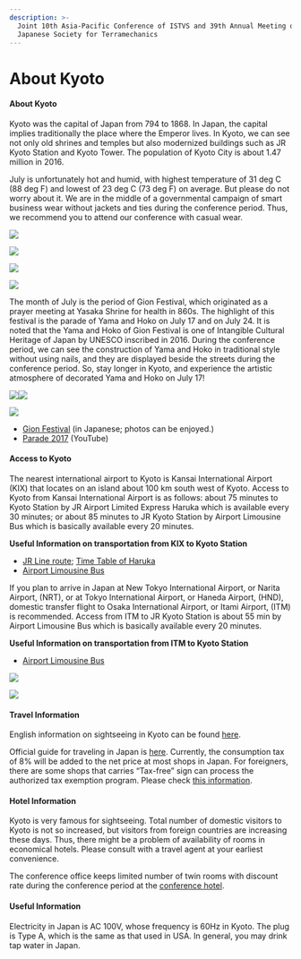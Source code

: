 ```yaml
---
description: >-
  Joint 10th Asia-Pacific Conference of ISTVS and 39th Annual Meeting of
  Japanese Society for Terramechanics
---
```


# About Kyoto

#### **About Kyoto**

Kyoto was the capital of Japan from 794 to 1868. In Japan, the capital implies traditionally the place where the Emperor lives. In Kyoto, we can see not only old shrines and temples but also modernized buildings such as JR Kyoto Station and Kyoto Tower. The population of Kyoto City is about 1.47 million in 2016.

July is unfortunately hot and humid, with highest temperature of 31 deg C (88 deg F) and lowest of 23 deg C (73 deg F) on average. But please do not worry about it. We are in the middle of a governmental campaign of smart business wear without jackets and ties during the conference period. Thus, we recommend you to attend our conference with casual wear.

![](<.gitbook/assets/image (2).png>)

![](<.gitbook/assets/image (8).png>)

![](<.gitbook/assets/image (7) (1).png>)

![](<.gitbook/assets/image (1) (1) (1).png>)

The month of July is the period of Gion Festival, which originated as a prayer meeting at Yasaka Shrine for health in 860s. The highlight of this festival is the parade of Yama and Hoko on July 17 and on July 24. It is noted that the Yama and Hoko of Gion Festival is one of Intangible Cultural Heritage of Japan by UNESCO inscribed in 2016. During the conference period, we can see the construction of Yama and Hoko in traditional style without using nails, and they are displayed beside the streets during the conference period. So, stay longer in Kyoto, and experience the artistic atmosphere of decorated Yama and Hoko on July 17!

![](<.gitbook/assets/image (3) (1).png>)![](<.gitbook/assets/image (5).png>)

![](<.gitbook/assets/image (9) (1) (1).png>)

* [Gion Festival](https://www.kyokanko.or.jp/gion/index.html) (in Japanese; photos can be enjoyed.)
* [Parade 2017](https://youtu.be/dixlSttBxsE) (YouTube)

#### Access to Kyoto

The nearest international airport to Kyoto is Kansai International Airport (KIX) that locates on an island about 100 km south west of Kyoto. Access to Kyoto from Kansai International Airport is as follows: about 75 minutes to Kyoto Station by JR Airport Limited Express Haruka which is available every 30 minutes; or about 85 minutes to JR Kyoto Station by Airport Limousine Bus which is basically available every 20 minutes.

**Useful Information on transportation from KIX to Kyoto Station**

* [JR Line route](https://www.westjr.co.jp/global/en/travel/shopping/access/train.html); [Time Table of Haruka](http://time.jr-odekake.net/cgi-bin/mydia.cgi?MODE=11\&FUNC=0\&EKI=Kansai-airport\&SENK=\&DIR=\&DDIV=\&CDAY=\&DITD=\&COMPANY\_CODE=4\&COUNTRY\_CODE=en\&INBOUND\_CODE=7\&DATE)
* [Airport Limousine Bus](http://www.kate.co.jp/en/timetable/detail/KY)

If you plan to arrive in Japan at New Tokyo International Airport, or Narita Airport, (NRT), or at Tokyo International Airport, or Haneda Airport, (HND), domestic transfer flight to Osaka International Airport, or Itami Airport, (ITM) is recommended.  Access from ITM to JR Kyoto Station is about 55 min by Airport Limousine Bus which is basically available every 20 minutes.

**Useful Information on transportation from ITM to Kyoto Station**

* [Airport Limousine Bus](http://www.okkbus.co.jp/en/index.html)

![](<.gitbook/assets/image (6).png>)

![](<.gitbook/assets/image (4) (1).png>)

#### Travel Information

English information on sightseeing in Kyoto can be found [here](https://kyoto.travel/en).

Official guide for traveling in Japan is [here](https://www.jnto.go.jp/eng/).  Currently, the consumption tax of 8% will be added to the net price at most shops in Japan.  For foreigners, there are some shops that carries “Tax-free” sign can process the authorized tax exemption program.  Please check [this information](http://tax-freeshop.jnto.go.jp/eng/index.php).

#### Hotel Information

Kyoto is very famous for sightseeing. Total number of domestic visitors to Kyoto is not so increased, but visitors from foreign countries are increasing these days. Thus, there might be a problem of availability of rooms in economical hotels. Please consult with a travel agent at your earliest convenience.

The conference office keeps limited number of twin rooms with discount rate during the conference period at the [conference hotel](venue.md).

#### Useful Information

Electricity in Japan is AC 100V, whose frequency is 60Hz in Kyoto.  The plug is Type A, which is the same as that used in USA.  In general, you may drink tap water in Japan.

<figure><img src=".gitbook/assets/archive_About Kyoto.png" alt=""><figcaption></figcaption></figure>
